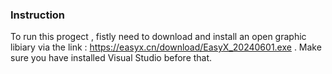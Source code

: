 ### Instruction
To run this progect , fistly need to download and install an open graphic libiary via the link : https://easyx.cn/download/EasyX_20240601.exe .  Make sure you have installed Visual Studio before that.
